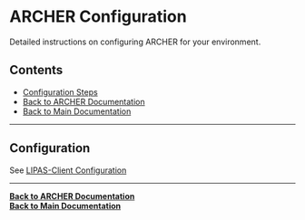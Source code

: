 # ARCHER Configuration

Detailed instructions on configuring ARCHER for your environment.

## Contents

- [Configuration Steps](#configuration-steps)
- [Back to ARCHER Documentation](../ARCHER.md)
- [Back to Main Documentation](../../README.md)

---

## Configuration

See [LIPAS-Client Configuration](./../../LIPAS-Client/LIPAS-Client.md)


---

**[Back to ARCHER Documentation](../ARCHER.md)**  
**[Back to Main Documentation](../../README.md)**

